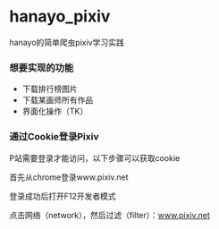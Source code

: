 # hanayo_pixiv
hanayo的简单爬虫pixiv学习实践

### 想要实现的功能

- 下载排行榜图片
- 下载某画师所有作品
- 界面化操作（TK）

### 通过Cookie登录Pixiv

P站需要登录才能访问，以下步骤可以获取cookie

首先从chrome登录www.pixiv.net

登录成功后打开F12开发者模式

点击网络（network），然后过滤（filter）：www.pixiv.net

